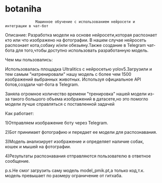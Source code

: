 # botaniha
                  Машинное обучение с использованием нейросети и интеграции в чат-бот 
Описание:
Разработка модели на основе нейросети,которая распознает кто или что изображено на фотографии.
В нашем случае нейросеть распознает кота,собаку и/или обезьяну.Также создание в Telegram чат-бота для того,чтобы
доступно использовать разработанную модель.

Чем мы пользовались:

Использовалась площадка Ultralitics с нейросетью yolov5.Загрузили и тем самым "натренировали" нашу модель с более чем 1500 изображений выбранных животных.
Используя официальное API ботов,создали чат-бота в Telegram.

Заняла огромное количество времени "тренировка" нашей модели из-за такого большого объема изображений в датасете,но это помогло модели лучше справляться с поставленной задачей

Как работает:

1)Отправляем изображение боту через Telegram.

2)Бот принимает фотографию и передает ее модели для распознавания.

3)Модель анализирует изображение и определяет наличие собак, кошек и мышей на фотографии.

4)Результаты распознавания отправляются пользователю в ответное сообщение.


p.s.Не смог загрузить саму модель model_pmik.pt,а только код,т.к. модель превышает по размеру ограничение от гитхаба.
